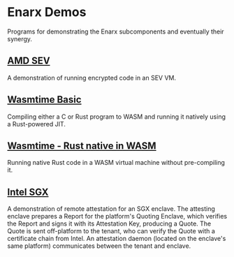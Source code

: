 # Enarx Demos
Programs for demonstrating the Enarx subcomponents and eventually their synergy.

## [AMD SEV](amd-sev)
A demonstration of running encrypted code in an SEV VM.

## [Wasmtime Basic](wasmtime-basic)
Compiling either a C or Rust program to WASM and running it natively using a Rust-powered JIT.

## [Wasmtime - Rust native in WASM](wasmtime-native-embed)
Running native Rust code in a WASM virtual machine without pre-compiling it.

## [Intel SGX](intel-sgx)
A demonstration of remote attestation for an SGX enclave. The attesting enclave prepares a Report for the platform's
Quoting Enclave, which verifies the Report and signs it with its Attestation Key, producing a Quote. The Quote is
sent off-platform to the tenant, who can verify the Quote with a certificate chain from Intel. An attestation daemon
(located on the enclave's same platform) communicates between the tenant and enclave.
